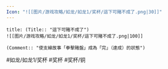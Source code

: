 ```yaml
---
Icon: "![[图片/游戏攻略/如龙/如龙1/奖杯/這下可賭不成了.png|30]]"
---
```

```ad-common-bronze-trophy
title: (Title:: "這下可賭不成了")
![[图片/游戏攻略/如龙/如龙1/奖杯/這下可賭不成了.png|100]]

(Comment:: "使支線故事「拳擊賭盤」成為「完」（達成）的狀態")
```

#如龙/如龙1/奖杯 #奖杯 #奖杯/铜
